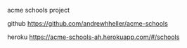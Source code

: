 acme schools project

github
https://github.com/andrewhheller/acme-schools

heroku
https://acme-schools-ah.herokuapp.com/#/schools
